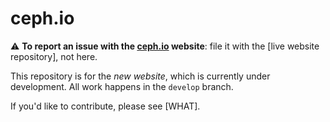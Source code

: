 # ceph.io

:warning: **To report an issue with the [ceph.io](https://ceph.io/) website**: file it with the [live website repository], not here.

This repository is for the *new website*, which is currently under development. All work happens in the `develop` branch.

If you'd like to contribute, please see [WHAT].
